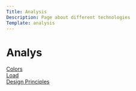 ```yaml
---
Title: Analysis
Description: Page about different technologies
Template: analysis
---
```


<div class="title"><h1>Analys</h1></div>

<div class="card kmom04-analysis">
    <a href="analysis/01_colors">Colors</a>
</div>

<div class="card kmom05-analysis">
    <a href="analysis/02_load">Load</a>
</div>

<div class="card kmom05-analysis">
    <a href="analysis/03_design_principles">Design Principles</a>
</div>
